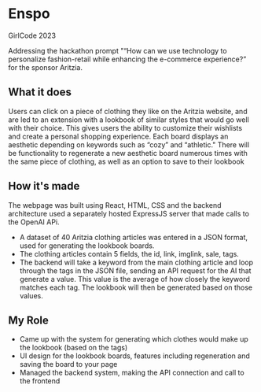 # Enspo
GirlCode 2023

Addressing the hackathon prompt "“How can we use technology to personalize fashion-retail while enhancing the e-commerce experience?” for the sponsor Aritzia.

## What it does
Users can click on a piece of clothing they like on the Aritzia website, and are led to an extension with a lookbook of similar styles that would go well with their choice. This gives users the ability to customize their wishlists and create a personal shopping experience. Each board displays an aesthetic depending on keywords such as “cozy” and “athletic." There will be functionality to regenerate a new aesthetic board numerous times with the same piece of clothing, as well as an option to save to their lookbook

## How it's made
The webpage was built using React, HTML, CSS and the backend architecture used a separately hosted ExpressJS server that made calls to the OpenAI APi. 
- A dataset of 40 Aritzia clothing articles was entered in a JSON format, used for generating the lookbook boards.
- The clothing articles contain 5 fields, the id, link, imglink, sale, tags. 
- The backend will take a keyword from the main clothing article and loop through the tags in the JSON file, sending an API request for the AI that generate a value. This value is the average of how closely the keyword matches each tag. The lookbook will then 
be generated based on those values.

## My Role
- Came up with the system for generating which clothes would make up the lookbook (based on the tags)
- UI design for the lookbook boards, features including regeneration and saving the board to your page
- Managed the backend system, making the API connection and call to the frontend

